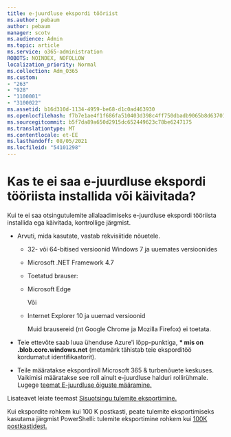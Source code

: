 ```yaml
---
title: e-juurdluse ekspordi tööriist
ms.author: pebaum
author: pebaum
manager: scotv
ms.audience: Admin
ms.topic: article
ms.service: o365-administration
ROBOTS: NOINDEX, NOFOLLOW
localization_priority: Normal
ms.collection: Adm_O365
ms.custom:
- "263"
- "928"
- "1100001"
- "3100022"
ms.assetid: b16d310d-1134-4959-be68-d1c0ad463930
ms.openlocfilehash: f7b7e1ae4f1f686fa510403d398c4ff750dbadb9065b8d63701a927eeac52d9b
ms.sourcegitcommit: b5f7da89a650d2915dc652449623c78be6247175
ms.translationtype: MT
ms.contentlocale: et-EE
ms.lasthandoff: 08/05/2021
ms.locfileid: "54101298"
---
```

# <a name="cant-install-or-run-the-ediscovery-export-tool"></a>Kas te ei saa e-juurdluse ekspordi tööriista installida või käivitada?

Kui te ei saa otsingutulemite allalaadimiseks e-juurdluse ekspordi tööriista installida ega käivitada, kontrollige järgmist.
  
- Arvuti, mida kasutate, vastab rekvisiitide nõuetele.

  - 32- või 64-bitised versioonid Windows 7 ja uuemates versioonides

  - Microsoft .NET Framework 4.7

  - Toetatud brauser:

  - Microsoft Edge

    Või

  - Internet Explorer 10 ja uuemad versioonid

    Muid brausereid (nt Google Chrome ja Mozilla Firefox) ei toetata.

- Teie ettevõte saab luua ühenduse Azure'i lõpp-punktiga, **\* mis on .blob.core.windows.net** (metamärk tähistab teie eksporditöö kordumatut identifikaatorit).

- Teile määratakse ekspordiroll Microsoft 365 &amp; turbenõuete keskuses. Vaikimisi määratakse see roll ainult e-juurdluse halduri rollirühmale. Lugege [teemat E-juurdluse õiguste määramine.](https://docs.microsoft.com/microsoft-365/compliance/assign-ediscovery-permissions)

Lisateavet leiate teemast [Sisuotsingu tulemite eksportimine.](https://docs.microsoft.com/microsoft-365/compliance/export-search-results)

Kui ekspordite rohkem kui 100 K postkasti, peate tulemite eksportimiseks kasutama järgmist PowerShelli: tulemite eksportimine rohkem kui [100K postkastidest.](https://docs.microsoft.com/microsoft-365/compliance/export-search-results?view=o365-worldwide%23exporting-results-from-more-than-100000-mailboxes)